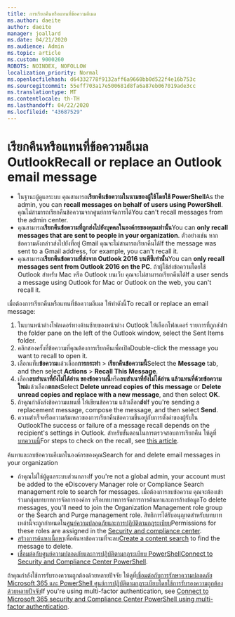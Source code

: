 ```yaml
---
title: การเรียกคืนหรือแทนที่ข้อความอีเมล
ms.author: daeite
author: daeite
manager: joallard
ms.date: 04/21/2020
ms.audience: Admin
ms.topic: article
ms.custom: 9000260
ROBOTS: NOINDEX, NOFOLLOW
localization_priority: Normal
ms.openlocfilehash: d64332778f9132aff6a9660bb0d522f4e16b753c
ms.sourcegitcommit: 55eff703a17e500681d8fa6a87eb067019ade3cc
ms.translationtype: MT
ms.contentlocale: th-TH
ms.lasthandoff: 04/22/2020
ms.locfileid: "43687529"
---
```

# <a name="recall-or-replace-an-outlook-email-message"></a><span data-ttu-id="8a199-102">เรียกคืนหรือแทนที่ข้อความอีเมล Outlook</span><span class="sxs-lookup"><span data-stu-id="8a199-102">Recall or replace an Outlook email message</span></span>

- <span data-ttu-id="8a199-103">ในฐานะผู้ดูแลระบบ คุณสามารถ**เรียกคืนข้อความในนามของผู้ใช้โดยใช้ PowerShell**</span><span class="sxs-lookup"><span data-stu-id="8a199-103">As the admin, you can **recall messages on behalf of users using PowerShell**.</span></span> <span data-ttu-id="8a199-104">คุณไม่สามารถเรียกคืนข้อความจากศูนย์การจัดการได้</span><span class="sxs-lookup"><span data-stu-id="8a199-104">You can't recall messages from the admin center.</span></span>
- <span data-ttu-id="8a199-105">คุณสามารถ**เรียกคืนข้อความที่ถูกส่งไปยังบุคคลในองค์กรของคุณเท่านั้น**</span><span class="sxs-lookup"><span data-stu-id="8a199-105">You can **only recall messages that are sent to people in your organization**.</span></span> <span data-ttu-id="8a199-106">ตัวอย่างเช่น หากข้อความดังกล่าวส่งไปยังที่อยู่ Gmail คุณจะไม่สามารถเรียกคืนได้</span><span class="sxs-lookup"><span data-stu-id="8a199-106">If the message was sent to a Gmail address, for example, you can't recall it.</span></span>
- <span data-ttu-id="8a199-107">คุณสามารถ**เรียกคืนข้อความที่ส่งจาก Outlook 2016 บนพีซีเท่านั้น**</span><span class="sxs-lookup"><span data-stu-id="8a199-107">You can **only recall messages sent from Outlook 2016 on the PC**.</span></span> <span data-ttu-id="8a199-108">ถ้าผู้ใช้ส่งข้อความโดยใช้ Outlook สําหรับ Mac หรือ Outlook บนเว็บ คุณจะไม่สามารถเรียกคืนได้</span><span class="sxs-lookup"><span data-stu-id="8a199-108">If a user sends a message using Outlook for Mac or Outlook on the web, you can't recall it.</span></span>

<span data-ttu-id="8a199-109">เมื่อต้องการเรียกคืนหรือแทนที่ข้อความอีเมล ให้ทําดังนี้</span><span class="sxs-lookup"><span data-stu-id="8a199-109">To recall or replace an email message:</span></span>

1. <span data-ttu-id="8a199-110">ในบานหน้าต่างโฟลเดอร์ทางด้านซ้ายของหน้าต่าง Outlook ให้เลือกโฟลเดอร์ รายการที่ถูกส่ง</span><span class="sxs-lookup"><span data-stu-id="8a199-110">In the folder pane on the left of the Outlook window, select the Sent Items folder.</span></span>
1. <span data-ttu-id="8a199-111">คลิกสองครั้งที่ข้อความที่คุณต้องการเรียกคืนเพื่อเปิด</span><span class="sxs-lookup"><span data-stu-id="8a199-111">Double-click the message you want to recall to open it.</span></span>
1. <span data-ttu-id="8a199-112">เลือกแท็บ**ข้อความ**แล้วเลือก**การกระทํา** > **เรียกคืนข้อความนี้**</span><span class="sxs-lookup"><span data-stu-id="8a199-112">Select the **Message** tab, and then select **Actions** > **Recall This Message**.</span></span>
1. <span data-ttu-id="8a199-113">เลือก**ลบสําเนาที่ยังไม่ได้อ่าน ของข้อความนี้**หรือ**ลบสําเนาที่ยังไม่ได้อ่าน แล้วแทนที่ด้วยข้อความใหม่**แล้วเลือก**ตกลง**</span><span class="sxs-lookup"><span data-stu-id="8a199-113">Select **Delete unread copies of this message** or **Delete unread copies and replace with a new message**, and then select **OK**.</span></span>
1. <span data-ttu-id="8a199-114">ถ้าคุณกําลังส่งข้อความแทนที่ ให้เขียนข้อความ แล้วเลือก**ส่ง**</span><span class="sxs-lookup"><span data-stu-id="8a199-114">If you're sending a replacement message, compose the message, and then select **Send**.</span></span>
1. <span data-ttu-id="8a199-115">ความสําเร็จหรือความล้มเหลวของการเรียกคืนข้อความขึ้นอยู่กับการตั้งค่าของผู้รับใน Outlook</span><span class="sxs-lookup"><span data-stu-id="8a199-115">The success or failure of a message recall depends on the recipient's settings in Outlook.</span></span> <span data-ttu-id="8a199-116">สําหรับขั้นตอนในการตรวจสอบการเรียกคืน ให้ดูที่[บทความนี้](https://support.office.com/article/35027f88-d655-4554-b4f8-6c0729a723a0)</span><span class="sxs-lookup"><span data-stu-id="8a199-116">For steps to check on the recall, see [this article](https://support.office.com/article/35027f88-d655-4554-b4f8-6c0729a723a0).</span></span>

<span data-ttu-id="8a199-117">ค้นหาและลบข้อความอีเมลในองค์กรของคุณ</span><span class="sxs-lookup"><span data-stu-id="8a199-117">Search for and delete email messages in your organization</span></span>

- <span data-ttu-id="8a199-118">ถ้าคุณไม่ใช่ผู้ดูแลระบบส่วนกลาง</span><span class="sxs-lookup"><span data-stu-id="8a199-118">If you're not a global admin, your account must be added to the eDiscovery Manager role or Compliance Search management role to search for messages.</span></span> <span data-ttu-id="8a199-119">เมื่อต้องการลบข้อความ คุณจะต้องเข้าร่วมกลุ่มบทบาทการจัดการองค์กร หรือบทบาทการจัดการการค้นหาและการล้างข้อมูล</span><span class="sxs-lookup"><span data-stu-id="8a199-119">To delete messages, you'll need to join the Organization Management role group or the Search and Purge management role.</span></span> <span data-ttu-id="8a199-120">สิทธิการได้รับอนุญาตสําหรับบทบาทเหล่านี้จะถูกกําหนดใน[ศูนย์ความปลอดภัยและการปฏิบัติตามกฎระเบียบ](https://go.microsoft.com/fwlink/?linkid=2083731)</span><span class="sxs-lookup"><span data-stu-id="8a199-120">Permissions for these roles are assigned in the [Security and compliance center](https://go.microsoft.com/fwlink/?linkid=2083731).</span></span>
- <span data-ttu-id="8a199-121">[สร้างการค้นหาเนื้อหา](https://docs.microsoft.com/office365/securitycompliance/content-search)เพื่อค้นหาข้อความที่จะลบ</span><span class="sxs-lookup"><span data-stu-id="8a199-121">[Create a content search](https://docs.microsoft.com/office365/securitycompliance/content-search) to find the message to delete.</span></span>
- <span data-ttu-id="8a199-122">[เชื่อมต่อกับศูนย์ความปลอดภัยและการปฏิบัติตามกฎระเบียบ PowerShell](https://docs.microsoft.com/powershell/exchange/office-365-scc/connect-to-scc-powershell/connect-to-scc-powershell?view=exchange-ps)</span><span class="sxs-lookup"><span data-stu-id="8a199-122">[Connect to Security and Compliance Center PowerShell](https://docs.microsoft.com/powershell/exchange/office-365-scc/connect-to-scc-powershell/connect-to-scc-powershell?view=exchange-ps).</span></span>

<span data-ttu-id="8a199-123">ถ้าคุณกําลังใช้การรับรองความถูกต้องด้วยหลายปัจจัย ให้ดูที่[เชื่อมต่อกับการรักษาความปลอดภัย Microsoft 365 และ PowerShell ศูนย์การปฏิบัติตามกฎระเบียบโดยใช้การรับรองความถูกต้องด้วยหลายปัจจัย](https://docs.microsoft.com/powershell/exchange/office-365-scc/connect-to-scc-powershell/mfa-connect-to-scc-powershell?view=exchange-ps)</span><span class="sxs-lookup"><span data-stu-id="8a199-123">If you're using multi-factor authentication, see [Connect to Microsoft 365 security and Compliance Center PowerShell using multi-factor authentication](https://docs.microsoft.com/powershell/exchange/office-365-scc/connect-to-scc-powershell/mfa-connect-to-scc-powershell?view=exchange-ps).</span></span>